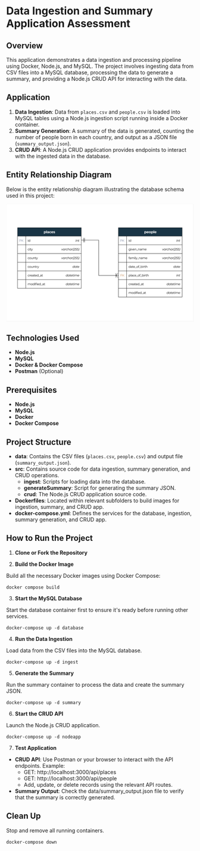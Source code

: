 # Data Ingestion and Summary Application Assessment

## Overview

This application demonstrates a data ingestion and processing pipeline using Docker, Node.js, and MySQL. The project involves ingesting data from CSV files into a MySQL database, processing the data to generate a summary, and providing a Node.js CRUD API for interacting with the data.

## Application

1. **Data Ingestion**: Data from `places.csv` and `people.csv` is loaded into MySQL tables using a Node.js ingestion script running inside a Docker container.
2. **Summary Generation**: A summary of the data is generated, counting the number of people born in each country, and output as a JSON file (`summary_output.json`).
3. **CRUD API**: A Node.js CRUD application provides endpoints to interact with the ingested data in the database.

## Entity Relationship Diagram

Below is the entity relationship diagram illustrating the database schema used in this project:

![Entity Diagram](images/entity-diagram.png)

## Technologies Used

- **Node.js**
- **MySQL**
- **Docker & Docker Compose**
- **Postman** (Optional) 

## Prerequisites

- **Node.js**
- **MySQL**
- **Docker**
- **Docker Compose**

## Project Structure

- **data**: Contains the CSV files (`places.csv`, `people.csv`) and output file (`summary_output.json`).
- **src**: Contains source code for data ingestion, summary generation, and CRUD operations.
  - **ingest**: Scripts for loading data into the database.
  - **generateSummary**: Script for generating the summary JSON.
  - **crud**: The Node.js CRUD application source code.
- **Dockerfiles**: Located within relevant subfolders to build images for ingestion, summary, and CRUD app.
- **docker-compose.yml**: Defines the services for the database, ingestion, summary generation, and CRUD app.


## How to Run the Project

1. **Clone or Fork the Repository**


2. **Build the Docker Image**

Build all the necessary Docker images using Docker Compose:

```
docker compose build
```

3. **Start the MySQL Database**

Start the database container first to ensure it's ready before running other services.

```
docker-compose up -d database
```

4. **Run the Data Ingestion**

Load data from the CSV files into the MySQL database.

```
docker-compose up -d ingest
```

5. **Generate the Summary**

Run the summary container to process the data and create the summary JSON.

```
docker-compose up -d summary
```

6. **Start the CRUD API**

Launch the Node.js CRUD application.

```
docker-compose up -d nodeapp
```

7. **Test Application**

- **CRUD API**: Use Postman or your browser to interact with the API endpoints. Example:
  - GET: http://localhost:3000/api/places
  - GET: http://localhost:3000/api/people
  - Add, update, or delete records using the relevant API routes.
- **Summary Output**: Check the data/summary_output.json file to verify that the summary is correctly generated.

## Clean Up

Stop and remove all running containers.

```
docker-compose down
```

